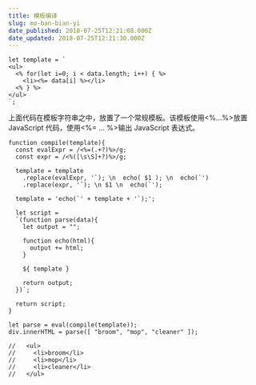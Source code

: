 ```yaml
---
title: 模板编译
slug: mo-ban-bian-yi
date_published: 2018-07-25T12:21:08.000Z
date_updated: 2018-07-25T12:21:30.000Z
---
```


    let template = `
    <ul>
      <% for(let i=0; i < data.length; i++) { %>
        <li><%= data[i] %></li>
      <% } %>
    </ul>
    `;
    

上面代码在模板字符串之中，放置了一个常规模板。该模板使用<%...%>放置 JavaScript 代码，使用<%= ... %>输出 JavaScript 表达式。

    function compile(template){
      const evalExpr = /<%=(.+?)%>/g;
      const expr = /<%([\s\S]+?)%>/g;
    
      template = template
        .replace(evalExpr, '`); \n  echo( $1 ); \n  echo(`')
        .replace(expr, '`); \n $1 \n  echo(`');
    
      template = 'echo(`' + template + '`);';
    
      let script =
      `(function parse(data){
        let output = "";
    
        function echo(html){
          output += html;
        }
    
        ${ template }
    
        return output;
      })`;
    
      return script;
    }
    
    let parse = eval(compile(template));
    div.innerHTML = parse([ "broom", "mop", "cleaner" ]);
    
    //   <ul>
    //     <li>broom</li>
    //     <li>mop</li>
    //     <li>cleaner</li>
    //   </ul>
    
